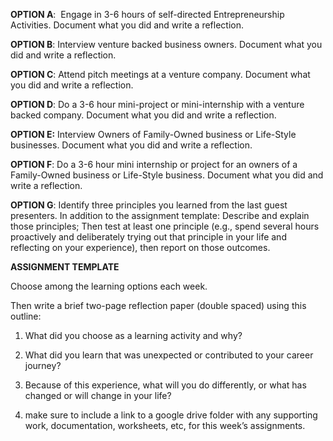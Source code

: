 **OPTION A**:  Engage in 3-6 hours of self-directed Entrepreneurship Activities. Document what you did and write a reflection.

**OPTION B**: Interview venture backed business owners. Document what you did and write a reflection.

**OPTION C**: Attend pitch meetings at a venture company. Document what you did and write a reflection.

**OPTION D**: Do a 3-6 hour mini-project or mini-internship with a venture backed company. Document what you did and write a reflection.

**OPTION E:** Interview Owners of Family-Owned business or Life-Style businesses. Document what you did and write a reflection.

**OPTION F**: Do a 3-6 hour mini internship or project for an owners of a Family-Owned business or Life-Style business. Document what you did and write a reflection.

**OPTION G**: Identify three principles you learned from the last guest presenters. In addition to the assignment template: Describe and explain those principles; Then test at least one principle (e.g., spend several hours proactively and deliberately trying out that principle in your life and reflecting on your experience), then report on those outcomes.

**ASSIGNMENT TEMPLATE**

Choose among the learning options each week.

Then write a brief two-page reflection paper (double spaced) using this outline:

1. What did you choose as a learning activity and why?
    
2. What did you learn that was unexpected or contributed to your career journey?
    
3. Because of this experience, what will you do differently, or what has changed or will change in your life?
    
4. make sure to include a link to a google drive folder with any supporting work, documentation, worksheets, etc, for this week’s assignments.